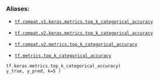 

### Aliases:

- [ `tf.compat.v1.keras.metrics.top_k_categorical_accuracy` ](/api_docs/python/tf/keras/metrics/top_k_categorical_accuracy)

- [ `tf.compat.v2.keras.metrics.top_k_categorical_accuracy` ](/api_docs/python/tf/keras/metrics/top_k_categorical_accuracy)

- [ `tf.compat.v2.metrics.top_k_categorical_accuracy` ](/api_docs/python/tf/keras/metrics/top_k_categorical_accuracy)

- [ `tf.metrics.top_k_categorical_accuracy` ](/api_docs/python/tf/keras/metrics/top_k_categorical_accuracy)


<devsite-code><pre class="prettyprint lang-python" translate="no" dir="ltr" is-upgraded=""><code translate="no" dir="ltr">tf.keras.metrics.top_k_categorical_accuracy(
    y_true,
    y_pred,
    k=5
)
</code></pre></devsite-code>
